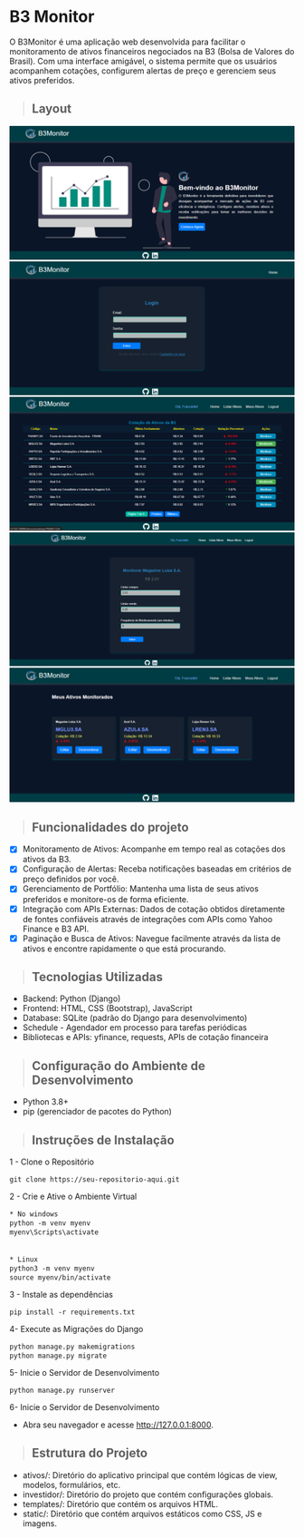 # B3 Monitor

O B3Monitor é uma aplicação web desenvolvida para facilitar o monitoramento de ativos financeiros negociados na B3 (Bolsa de Valores do Brasil). Com uma interface amigável, o sistema permite que os usuários acompanhem cotações, configurem alertas de preço e gerenciem seus ativos preferidos.

>## Layout
![Home](./ativos//static/img_readme/home.png)
![login](./ativos//static/img_readme/login.png)
![Tela de ativos](./ativos//static/img_readme/ativos.png)
![Tela monitorar](./ativos//static/img_readme/monitor.png)
![Meus Ativos](./ativos//static/img_readme/meus_ativos.png)
>## Funcionalidades do projeto

- [x] Monitoramento de Ativos: Acompanhe em tempo real as cotações dos ativos da B3.
- [x] Configuração de Alertas: Receba notificações baseadas em critérios de preço definidos por você.
- [x] Gerenciamento de Portfólio: Mantenha uma lista de seus ativos preferidos e monitore-os de forma eficiente.
- [x] Integração com APIs Externas: Dados de cotação obtidos diretamente de fontes confiáveis através de integrações com APIs como Yahoo Finance e B3 API.
- [x] Paginação e Busca de Ativos: Navegue facilmente através da lista de ativos e encontre rapidamente o que está procurando.

>## Tecnologias Utilizadas

- Backend: Python (Django)
- Frontend: HTML, CSS (Bootstrap), JavaScript
- Database: SQLite (padrão do Django para desenvolvimento)
- Schedule - Agendador em processo para tarefas periódicas
- Bibliotecas e APIs: yfinance, requests, APIs de cotação financeira

>## Configuração do Ambiente de Desenvolvimento

- Python 3.8+
- pip (gerenciador de pacotes do Python)

>## Instruções de Instalação

1 - Clone o Repositório
    
    git clone https://seu-repositorio-aqui.git
    

2 - Crie e Ative o Ambiente Virtual 
    
    * No windows
    python -m venv myenv
    myenv\Scripts\activate
    

    * Linux
    python3 -m venv myenv
    source myenv/bin/activate
    

3 - Instale as dependências
    
    pip install -r requirements.txt

4- Execute as Migrações do Django
    
    python manage.py makemigrations
    python manage.py migrate

5- Inicie o Servidor de Desenvolvimento
    
    python manage.py runserver

6- Inicie o Servidor de Desenvolvimento
    
- Abra seu navegador e acesse http://127.0.0.1:8000.

>## Estrutura do Projeto

 - ativos/: Diretório do aplicativo principal que contém lógicas de view, modelos, formulários, etc.
 - investidor/: Diretório do projeto que contém configurações globais.
 - templates/: Diretório que contém os arquivos HTML.
 - static/: Diretório que contém arquivos estáticos como CSS, JS e imagens.